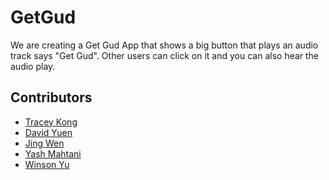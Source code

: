 # GetGud

We are creating a Get Gud App that shows a big button that plays an audio track says "Get Gud".
Other users can click on it and you can also hear the audio play.

## Contributors

- [Tracey Kong](https://github.com/TraceyKong)
- [David Yuen](https://github.com/davidy9000)
- [Jing Wen](https://github.com/)
- [Yash Mahtani](https://github.com/gasperjw1)
- [Winson Yu](https://github.com/winson65)
